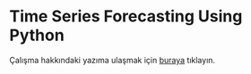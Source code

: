 # Time Series Forecasting Using Python
Çalışma hakkındaki yazıma ulaşmak için [buraya](https://medium.com/@mervegunak/python-ile-zaman-serileri-tahmin-y%C3%B6ntemleri-4eeb784d4562) tıklayın.
